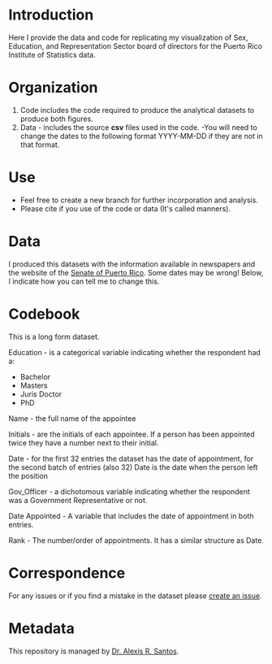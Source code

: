 # Introduction
Here I provide the data and code for replicating my visualization of Sex, Education, and Representation Sector board of directors for the Puerto Rico Institute of Statistics data.

# Organization 
1. Code includes the code required to produce the analytical datasets to produce both figures. 
2. Data - includes the source **csv** files used in the code.
   -You will need to change the dates to the following format YYYY-MM-DD if they are not in that format. 
   
# Use
* Feel free to create a new branch for further incorporation and analysis.
* Please cite if you use of the code or data (It's called manners). 

# Data
I produced this datasets with the information available in newspapers and the website of the [Senate of Puerto Rico](https://senado.pr.gov/). Some dates may be wrong! Below, I indicate how you can tell me to change this. 

# Codebook
This is a long form dataset. 

Education - is a categorical variable indicating whether the respondent had a:
* Bachelor
* Masters
* Juris Doctor
* PhD

Name - the full name of the appointee

Initials - are the initials of each appointee. If a person has been appointed twice they have a number next to their initial. 

Date - for the first 32 entries the dataset has the date of appointment, for the second batch of entries (also 32) Date is the date when the person left the position

Gov_Officer - a dichotomous variable indicating whether the respondent was a Government Representative or not. 

Date Appointed - A variable that includes the date of appointment in both entries. 

Rank - The number/order of appointments. It has a similar structure as Date. 

# Correspondence
For any issues or if you find a mistake in the dataset please [create an issue](https://github.com/alexisrsantos/PRIS_BoardofDirectors/issues).

# Metadata
This repository is managed by [Dr. Alexis R. Santos](https://scholar.google.com/citations?user=oPZ-RDgAAAAJ&hl=en). 
